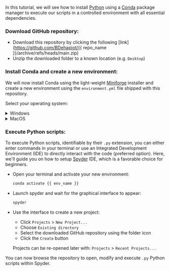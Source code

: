 In this tutorial, we will see how to install [Python](https://www.python.org/) using a [Conda](https://docs.conda.io/en/latest/) package manager to execute our scripts in a controlled environment with all essential dependencies.  

### Download GitHub repository:  

- Download this repository by clicking the following 
[link](https://github.com/BDehapiot/{{ repo_name }}/archive/refs/heads/main.zip)  
- Unzip the downloaded folder to a known location (e.g. `Desktop`)

### Install Conda and create a new environment:

We will now install Conda using the light-weight [Miniforge](https://github.com/conda-forge/miniforge) installer and create a new environment using the `environment.yml` file shipped with this repository.

Select your operating system:  

<details> <summary>Windows</summary>  

- Download Miniforge installer for Windows
([link](https://github.com/conda-forge/miniforge/releases/latest/download/Miniforge3-Windows-x86_64.exe))  

- Run the downloaded `.exe` file and select the following options:    
    - "create start menu shortcuts"  
    - "add Miniforge3 to PATH environment variable" 

- Run Miniforge Prompt from your start menu shortcuts  

    Your prompt should read something like:  
    `(base) C:\Users\YourUsername>`  
    `(base)` meaning that you are in your base Conda environment 

- Move to your downloaded GitHub repository using the `cd` command: 
    ```bash
    cd Desktop/{{ repo_name }}-main
    ```
    Your prompt should change to reflect your current location:  
    `(base) C:\Users\YourUsername\Desktop\{{ repo_name }}-main>`

- Create a new Conda environment (takes a few minutes): 
    ```bash
    mamba env create -n {{ env_name }} -f environment.yml
    ```  

    ```bash
    # GPU support (NVIDIA)
    mamba env create -n {{ env_name }} -f environment-gpu.yml
    # no GPU support 
    mamba env create -n {{ env_name }} -f environment-nogpu.yml
    ```  

- Activate the new environment:
    ```bash
    conda activate {{ env_name }}
    ```
    Your prompt should now display `({{ env_name }})` indicating that you have changed environment   
    `({{ env_name }}) C:\Users\YourUsername\Desktop\{{ repo_name }}-main>`

</details> 

<details> <summary>MacOS</summary>  

- Download Miniforge installer for MacOS 
([Intel-Series](https://github.com/conda-forge/miniforge/releases/latest/download/Miniforge3-MacOSX-x86_64.sh))
([M-Series](https://github.com/conda-forge/miniforge/releases/latest/download/Miniforge3-MacOSX-arm64.sh)) 

- Open your terminal by typing `terminal` in the Launchpad  

    Your prompt should read something like:  
    `YourUsername@MacBook-Pro ~ %`

- Move to where you downloaded the Miniforge installer using the `cd` command:  
It is most likely located in your `Downloads` folder    
    ```bash
    cd ~/Downloads
    ```  
    
- Run the following command to install Miniforge:  

    ```bash
    # Intel-Series
    bash Miniforge3-MacOSX-x86_64.sh
    # M-Series
    bash Miniforge3-MacOSX-arm64.sh
    ```  
    Follow the Terminal prompts to complete installation and accept default options  

- Close and re-open your terminal  

    Your prompt should now read something like:  
    `(base) YourUsername@MacBook-Pro ~ %`  
    `(base)` meaning that you are in your base Conda environment  

- Move to your downloaded GitHub repository: 
    ```bash
    cd Desktop/{{ repo_name }}-main
    ```
    Your prompt should change to reflect your current location:  
    `(base) YourUsername@MacBook-Pro Desktop/{{ repo_name }}-main %`  

- Create a new Conda environment (takes a few minutes):  
    ```bash
    mamba env create -f environment.yml
    ```

- Activate the new environment:
    ```bash
    conda activate {{ env_name }}
    ```

    Your prompt should now display `({{ env_name }})` indicating that you have changed environment  
    `({{ env_name }}) YourUsername@MacBook-Pro Desktop/{{ repo_name }}-main %`

</details> 

### Execute Python scripts: 

To execute Python scripts, identifiable by their `.py` extension, you can either enter commands in your terminal or use an Integrated Development Environment (IDE) to directly interact with the code (preferred option). Here, we'll guide you on how to setup [Spyder](https://docs.spyder-ide.org/current/index.html) IDE, which is a favorable choice for beginners.

- Open your terminal and activate your new environment:  
    ```bash
    conda activate {{ env_name }}
    ```

- Launch spyder and wait for the graphical interface to appear:
    ```bash
    spyder
    ```

- Use the interface to create a new project:
    - Click `Projects` > `New Project...`
    - Choose `Existing directory`
    - Select the downloaded GitHub repository using the folder icon
    - Click the `Create` button  

    Projects can be re-opened later with: `Projects` > `Recent Projects...`

You can now browse the repository to open, modify and execute `.py` Python scripts within Spyder.
